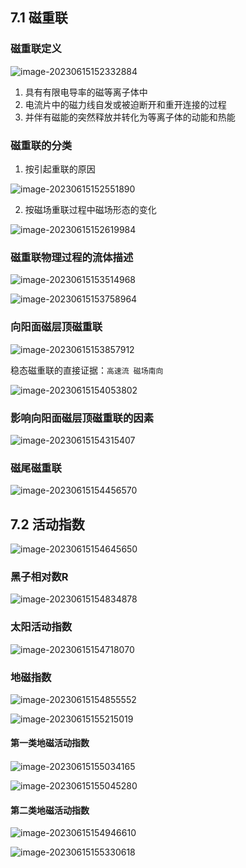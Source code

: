 ## 7.1 磁重联

### 磁重联定义

![image-20230615152332884](C:\Users\24248\AppData\Roaming\Typora\typora-user-images\image-20230615152332884.png)

1. 具有有限电导率的磁等离子体中
2. 电流片中的磁力线自发或被迫断开和重开连接的过程
3. 并伴有磁能的突然释放并转化为等离子体的动能和热能



### 磁重联的分类

1. 按引起重联的原因

![image-20230615152551890](C:\Users\24248\AppData\Roaming\Typora\typora-user-images\image-20230615152551890.png)



2. 按磁场重联过程中磁场形态的变化

![image-20230615152619984](C:\Users\24248\AppData\Roaming\Typora\typora-user-images\image-20230615152619984.png)



### 磁重联物理过程的流体描述

![image-20230615153514968](C:\Users\24248\AppData\Roaming\Typora\typora-user-images\image-20230615153514968.png)

![image-20230615153758964](C:\Users\24248\AppData\Roaming\Typora\typora-user-images\image-20230615153758964.png)



### 向阳面磁层顶磁重联

![image-20230615153857912](C:\Users\24248\AppData\Roaming\Typora\typora-user-images\image-20230615153857912.png)

稳态磁重联的直接证据：`高速流 磁场南向`

![image-20230615154053802](C:\Users\24248\AppData\Roaming\Typora\typora-user-images\image-20230615154053802.png)



### 影响向阳面磁层顶磁重联的因素

![image-20230615154315407](C:\Users\24248\AppData\Roaming\Typora\typora-user-images\image-20230615154315407.png)

### 磁尾磁重联

![image-20230615154456570](C:\Users\24248\AppData\Roaming\Typora\typora-user-images\image-20230615154456570.png)



## 7.2 活动指数

![image-20230615154645650](C:\Users\24248\AppData\Roaming\Typora\typora-user-images\image-20230615154645650.png)

### 黑子相对数R

![image-20230615154834878](C:\Users\24248\AppData\Roaming\Typora\typora-user-images\image-20230615154834878.png)





### 太阳活动指数



![image-20230615154718070](C:\Users\24248\AppData\Roaming\Typora\typora-user-images\image-20230615154718070.png)



### 地磁指数

![image-20230615154855552](C:\Users\24248\AppData\Roaming\Typora\typora-user-images\image-20230615154855552.png)

![image-20230615155215019](C:\Users\24248\AppData\Roaming\Typora\typora-user-images\image-20230615155215019.png)



#### 第一类地磁活动指数

#### 

![image-20230615155034165](C:\Users\24248\AppData\Roaming\Typora\typora-user-images\image-20230615155034165.png)

![image-20230615155045280](C:\Users\24248\AppData\Roaming\Typora\typora-user-images\image-20230615155045280.png)



#### 第二类地磁活动指数

![image-20230615154946610](C:\Users\24248\AppData\Roaming\Typora\typora-user-images\image-20230615155138991.png)



![image-20230615155330618](C:\Users\24248\AppData\Roaming\Typora\typora-user-images\image-20230615155330618.png)

